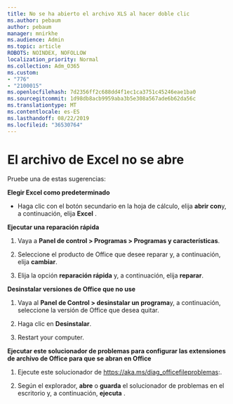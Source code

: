 ```yaml
---
title: No se ha abierto el archivo XLS al hacer doble clic
ms.author: pebaum
author: pebaum
manager: mnirkhe
ms.audience: Admin
ms.topic: article
ROBOTS: NOINDEX, NOFOLLOW
localization_priority: Normal
ms.collection: Adm_O365
ms.custom:
- "776"
- "2100015"
ms.openlocfilehash: 7d2356ff2c688dd4f1ec1ca3751c45246eae1ba0
ms.sourcegitcommit: 1d98db8acb9959aba3b5e308a567ade6b62da56c
ms.translationtype: MT
ms.contentlocale: es-ES
ms.lasthandoff: 08/22/2019
ms.locfileid: "36530764"
---
```

# <a name="excel-file-doesnt-open"></a>El archivo de Excel no se abre

Pruebe una de estas sugerencias:

**Elegir Excel como predeterminado**

* Haga clic con el botón secundario en la hoja de cálculo, elija **abrir con**y, a continuación, elija **Excel** .

**Ejecutar una reparación rápida**

1. Vaya a **Panel de control > Programas > Programas y características**.

2. Seleccione el producto de Office que desee reparar y, a continuación, elija **cambiar**.

3. Elija la opción **reparación rápida** y, a continuación, elija **reparar**.

**Desinstalar versiones de Office que no use**

1. Vaya al **Panel de Control > desinstalar un programa**y, a continuación, seleccione la versión de Office que desea quitar.

2. Haga clic en **Desinstalar**.

3. Restart your computer.

**Ejecutar este solucionador de problemas para configurar las extensiones de archivo de Office para que se abran en Office**

1. Ejecute este solucionador de https://aka.ms/diag_officefileproblemas:.

2. Según el explorador, **abre** o **guarda** el solucionador de problemas en el escritorio y, a continuación, **ejecuta** .
